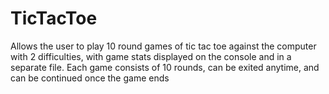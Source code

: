 # TicTacToe
Allows the user to play 10 round games of tic tac toe against the computer with 2 difficulties, with game stats displayed on the console and in a separate file. Each game consists of 10 rounds, can be exited anytime, and can be continued once the game ends
